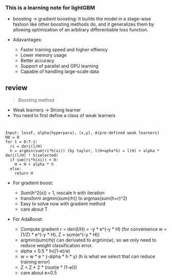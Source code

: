 ### This is a learning note for lightGBM

* boosting -> gradient boosting: It builds the model in a stage-wise fashion like other boosting methods do, and it generalizes them by allowing optimization of an arbitrary differentiable loss function.

* Adavantages:
  * Faster training speed and higher effiency
  * Lower memory usage
  * Better accuracy
  * Support of parallel and GPU learning
  * Capable of handling large-scale data
  


## review

> Boosting method

* Weak learners -> Strong learner
* You need to first define a class of weak learners

#
    Input: lossF, alpha(hyperpara), (x,y), A(pre-defined weak learners)
    H0 = 0
    for t = 0:T-1:
      ri = deri(l/H)
      h = argmin(sum(ri*h(xi)) (by taylor, l(H+apha*h) = l(H) + alpha * deri(l/H) * h(selected)
      if sum(ri*h(xi)) < 0:
        H = H + alpha * h
      else:
        return H

* For gradient boost:
  * Sum(h^2(x)) = 1, rescale h with iteration
  * transform argmin(sum(rh)) to argmax(sum(h+r)^2)
  * Easy to solve now with gradient method
  * care about T

* For AdaBoost:
  * Compute gradient r = deri(l/H) = -y * e^(-y * H) (for convenience w = (1/Z) * e^(-y * H), Z = sum(e^(-y * H))
  * argmin(sum(rh)) can derivated to argmin(w), so we only need to reduce weight classification error.
  * alpha = 0.5 * ln((1-e)/e)
  * w = w * e ^ (-alpha * h * y) (h is what we select that can reduce training error)
  * Z = Z * 2 * (root(e * (1-e)))
  * care about e<0.5

